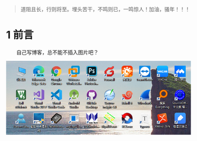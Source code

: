 > 道阻且长，行则将至。埋头苦干，不鸣则已，一鸣惊人！加油，骚年！！！

# 1 前言
&emsp;&emsp;自己写博客，总不能不插入图片吧？

![image-20200423192641760](https://raw.githubusercontent.com/FightingBoom/BlogPicture/master/20200423192947.png)

